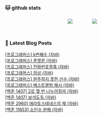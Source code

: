 
###  🐱 github stats  

<div id="main" align="center">
    <img src="https://github-readme-stats.vercel.app/api?username=peterica&count_private=true&show_icons=true&theme=radical"
        style="height: auto; margin-left: 20px; margin-right: 20px; padding: 10px;"/>
    <img src="https://github-readme-stats.vercel.app/api/top-langs/?username=peterica&layout=compact"   
        style="height: auto; margin-left: 20px; margin-right: 20px; padding: 10px;"/>
</div>

<br>

### 📕 Latest Blog Posts   

<a href ="https://seongbindb.tistory.com/202"> [프로그래머스] k번째수 (자바) </a> <br><a href ="https://seongbindb.tistory.com/201"> [프로그래머스] 폰켓몬 (자바) </a> <br><a href ="https://seongbindb.tistory.com/200"> [프로그래머스] 전화번호목록 (자바) </a> <br><a href ="https://seongbindb.tistory.com/199"> [프로그래머스] 의상 (자바) </a> <br><a href ="https://seongbindb.tistory.com/198"> [프로그래머스] 완주하지 못한 선수 (자바) </a> <br><a href ="https://seongbindb.tistory.com/197"> [프로그래머스] 베스트앨범 해시 (자바) </a> <br><a href ="https://seongbindb.tistory.com/195"> [백준 1407] 2로 몇 번 나누어질까 (자바) </a> <br><a href ="https://seongbindb.tistory.com/194"> [백준 1407] 보석도둑 (자바) </a> <br><a href ="https://seongbindb.tistory.com/193"> [백준 2960] 에라토스테네스의 체 (자바) </a> <br><a href ="https://seongbindb.tistory.com/192"> [백준 11653] 소인수 분해 (자바) </a> <br>